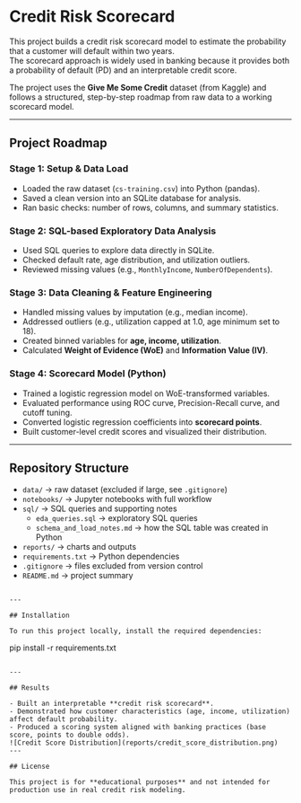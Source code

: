 # Credit Risk Scorecard

This project builds a credit risk scorecard model to estimate the probability that a customer will default within two years.  
The scorecard approach is widely used in banking because it provides both a probability of default (PD) and an interpretable credit score.

The project uses the **Give Me Some Credit** dataset (from Kaggle) and follows a structured, step-by-step roadmap from raw data to a working scorecard model.

---

## Project Roadmap

### Stage 1: Setup & Data Load
- Loaded the raw dataset (`cs-training.csv`) into Python (pandas).
- Saved a clean version into an SQLite database for analysis.
- Ran basic checks: number of rows, columns, and summary statistics.

### Stage 2: SQL-based Exploratory Data Analysis
- Used SQL queries to explore data directly in SQLite.
- Checked default rate, age distribution, and utilization outliers.
- Reviewed missing values (e.g., `MonthlyIncome`, `NumberOfDependents`).

### Stage 3: Data Cleaning & Feature Engineering
- Handled missing values by imputation (e.g., median income).
- Addressed outliers (e.g., utilization capped at 1.0, age minimum set to 18).
- Created binned variables for **age, income, utilization**.
- Calculated **Weight of Evidence (WoE)** and **Information Value (IV)**.

### Stage 4: Scorecard Model (Python)
- Trained a logistic regression model on WoE-transformed variables.
- Evaluated performance using ROC curve, Precision-Recall curve, and cutoff tuning.
- Converted logistic regression coefficients into **scorecard points**.
- Built customer-level credit scores and visualized their distribution.

---

## Repository Structure

- `data/` → raw dataset (excluded if large, see `.gitignore`)
- `notebooks/` → Jupyter notebooks with full workflow
- `sql/` → SQL queries and supporting notes
  - `eda_queries.sql` → exploratory SQL queries
  - `schema_and_load_notes.md` → how the SQL table was created in Python
- `reports/` → charts and outputs
- `requirements.txt` → Python dependencies
- `.gitignore` → files excluded from version control
- `README.md` → project summary
```

---

## Installation

To run this project locally, install the required dependencies:

```
pip install -r requirements.txt
```

---

## Results

- Built an interpretable **credit risk scorecard**.
- Demonstrated how customer characteristics (age, income, utilization) affect default probability.
- Produced a scoring system aligned with banking practices (base score, points to double odds).
![Credit Score Distribution](reports/credit_score_distribution.png)
---

## License

This project is for **educational purposes** and not intended for production use in real credit risk modeling.

